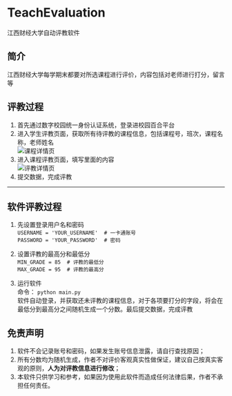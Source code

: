 # TeachEvaluation
江西财经大学自动评教软件

## 简介
江西财经大学每学期末都要对所选课程进行评价，内容包括对老师进行打分，留言等

## 评教过程
1. 首先通过数字校园统一身份认证系统，登录进校园百合平台
2. 进入学生评教页面，获取所有待评教的课程信息，包括课程号，班次，课程名称，老师姓名  
![课程详情页](https://github.com/xNathan/TeachEvalution/raw/master/screenshot/course_details.jpg)  
3. 进入课程评教页面，填写里面的内容  
![评教详情页](https://github.com/xNathan/TeachEvalution/raw/master/screenshot/evaluate_detail.jpg)  
4. 提交数据，完成评教

----

## 软件评教过程
1. 先设置登录用户名和密码  
    `USERNAME = 'YOUR_USERNAME'  # 一卡通账号`  
    `PASSWORD = 'YOUR_PASSWORD'  # 密码`

2. 设置评教的最高分和最低分  
    `MIN_GRADE = 85  # 评教的最低分`  
    `MAX_GRADE = 95  # 评教的最高分`

3. 运行软件  
    命令： `python main.py`  
    软件自动登录，并获取还未评教的课程信息，对于各项要打分的字段，将会在最低分到最高分之间随机生成一个分数。最后提交数据，完成评教

## 免责声明
1. 软件不会记录账号和密码，如果发生账号信息泄露，请自行查找原因；
2. 所有分数均为随机生成，作者不对评价客观真实性做保证，建议自己按真实客观的原则，**人为对评教信息进行修改**；
3. 本软件只供学习和参考，如果因为使用此软件而造成任何法律后果，作者不承担任何责任。